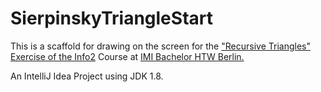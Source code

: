 # SierpinskyTriangleStart

This is a scaffold for drawing on the screen for the ["Recursive Triangles" Exercise of the Info2](http://bkleinen.github.io/info2/labs/lab-07.html) Course at [IMI Bachelor HTW Berlin.](http://imi-bachelor.htw-berlin.de/)

An IntelliJ Idea Project using JDK 1.8.
